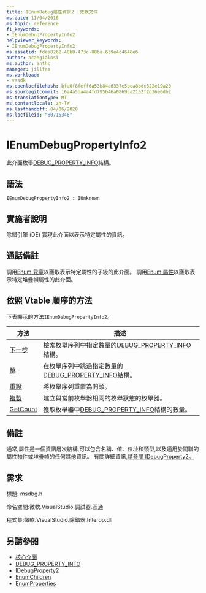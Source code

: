 ```yaml
---
title: IEnumDebug屬性資訊2 |微軟文件
ms.date: 11/04/2016
ms.topic: reference
f1_keywords:
- IEnumDebugPropertyInfo2
helpviewer_keywords:
- IEnumDebugPropertyInfo2
ms.assetid: fdea8262-40b8-473e-88ba-639e4c4648e6
author: acangialosi
ms.author: anthc
manager: jillfra
ms.workload:
- vssdk
ms.openlocfilehash: bfa0f8feff6a53b84a6337e5bea8bdc622e19a20
ms.sourcegitcommit: 16a4a5da4a4fd795b46a0869ca2152f2d36e6db2
ms.translationtype: MT
ms.contentlocale: zh-TW
ms.lasthandoff: 04/06/2020
ms.locfileid: "80715346"
---
```

# <a name="ienumdebugpropertyinfo2"></a>IEnumDebugPropertyInfo2
此介面枚舉[DEBUG_PROPERTY_INFO](../../../extensibility/debugger/reference/debug-property-info.md)結構。

## <a name="syntax"></a>語法

```
IEnumDebugPropertyInfo2 : IUnknown
```

## <a name="notes-for-implementers"></a>實施者說明
 除錯引擎 (DE) 實現此介面以表示特定屬性的資訊。

## <a name="notes-for-callers"></a>通話備註
 調用[Enum 兒童](../../../extensibility/debugger/reference/idebugproperty2-enumchildren.md)以獲取表示特定屬性的子級的此介面。 調用[Enum 屬性](../../../extensibility/debugger/reference/idebugstackframe2-enumproperties.md)以獲取表示特定堆疊幀屬性的此介面。

## <a name="methods-in-vtable-order"></a>依照 Vtable 順序的方法
 下表顯示的方法`IEnumDebugPropertyInfo2`。

|方法|描述|
|------------|-----------------|
|[下一步](../../../extensibility/debugger/reference/ienumdebugpropertyinfo2-next.md)|檢索枚舉序列中指定數量的[DEBUG_PROPERTY_INFO](../../../extensibility/debugger/reference/debug-property-info.md)結構。|
|[跳](../../../extensibility/debugger/reference/ienumdebugpropertyinfo2-skip.md)|在枚舉序列中跳過指定數量的[DEBUG_PROPERTY_INFO](../../../extensibility/debugger/reference/debug-property-info.md)結構。|
|[重設](../../../extensibility/debugger/reference/ienumdebugpropertyinfo2-reset.md)|將枚舉序列重置為開頭。|
|[複製](../../../extensibility/debugger/reference/ienumdebugpropertyinfo2-clone.md)|建立與當前枚舉器相同的枚舉狀態的枚舉器。|
|[GetCount](../../../extensibility/debugger/reference/ienumdebugpropertyinfo2-getcount.md)|獲取枚舉器中[DEBUG_PROPERTY_INFO](../../../extensibility/debugger/reference/debug-property-info.md)結構的數量。|

## <a name="remarks"></a>備註
 通常,屬性是一個資訊層次結構,可以包含名稱、值、位址和類型,以及適用於關聯的屬性物件或堆疊幀的任何其他資訊。 有關詳細資訊[,請參閱 IDebugProperty2。](../../../extensibility/debugger/reference/idebugproperty2.md)

## <a name="requirements"></a>需求
 標題: msdbg.h

 命名空間:微軟.VisualStudio.調試器.互通

 程式集:微軟.VisualStudio.除錯器.Interop.dll

## <a name="see-also"></a>另請參閱
- [核心介面](../../../extensibility/debugger/reference/core-interfaces.md)
- [DEBUG_PROPERTY_INFO](../../../extensibility/debugger/reference/debug-property-info.md)
- [IDebugProperty2](../../../extensibility/debugger/reference/idebugproperty2.md)
- [EnumChildren](../../../extensibility/debugger/reference/idebugproperty2-enumchildren.md)
- [EnumProperties](../../../extensibility/debugger/reference/idebugstackframe2-enumproperties.md)
